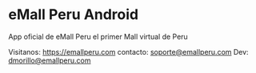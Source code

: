 # eMall Peru Android

App oficial de eMall Peru el primer Mall virtual de Peru

Visitanos: https://emallperu.com
contacto: soporte@emallperu.com
Dev: dmorillo@emallperu.com